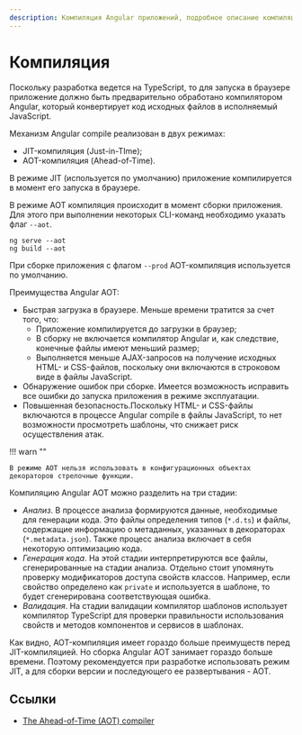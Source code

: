 ```yaml
---
description: Компиляция Angular приложений, подробное описание компиляции Angular AOT.
---
```


# Компиляция

Поскольку разработка ведется на TypeScript, то для запуска в браузере приложение должно быть предварительно обработано компилятором Angular, который конвертирует код исходных файлов в исполняемый JavaScript.

Механизм Angular compile реализован в двух режимах:

- JIT-компиляция (Just-in-TIme);
- AOT-компиляция (Ahead-of-Time).

В режиме JIT (используется по умолчанию) приложение компилируется в момент его запуска в браузере.

В режиме AOT компиляция происходит в момент сборки приложения. Для этого при выполнении некоторых CLI-команд необходимо указать флаг `--aot`.

```
ng serve --aot
ng build --aot
```

При сборке приложения с флагом `--prod` AOT-компиляция используется по умолчанию.

Преимущества Angular AOT:

- Быстрая загрузка в браузере. Меньше времени тратится за счет того, что:
  - Приложение компилируется до загрузки в браузер;
  - В сборку не включается компилятор Angular и, как следствие, конечные файлы имеют меньший размер;
  - Выполняется меньше AJAX-запросов на получение исходных HTML- и CSS-файлов, поскольку они включаются в строковом виде в файлы JavaScript.
- Обнаружение ошибок при сборке. Имеется возможность исправить все ошибки до запуска приложения в режиме эксплуатации.
- Повышенная безопасность.Поскольку HTML- и CSS-файлы включаются в процессе Angular compile в файлы JavaScript, то нет возможности просмотреть шаблоны, что снижает риск осуществления атак.

!!! warn ""

    В режиме AOT нельзя использовать в конфигурационных объектах декораторов стрелочные функции.

Компиляцию Angular AOT можно разделить на три стадии:

- _Анализ_. В процессе анализа формируются данные, необходимые для генерации кода. Это файлы определения типов (`*.d.ts`) и файлы, содержащие информацию о метаданных, указанных в декораторах (`*.metadata.json`). Также процесс анализа включает в себя некоторую оптимизацию кода.
- _Генерация кода_. На этой стадии интерпретируются все файлы, сгенерированные на стадии анализа. Отдельно стоит упомянуть проверку модификаторов доступа свойств классов. Например, если свойство определено как `private` и используется в шаблоне, то будет сгенерирована соответствующая ошибка.
- _Валидация_. На стадии валидации компилятор шаблонов использует компилятор TypeScript для проверки правильности использования свойств и методов компонентов и сервисов в шаблонах.

Как видно, AOT-компиляция имеет гораздо больше преимуществ перед JIT-компиляцией. Но сборка Angular AOT занимает гораздо больше времени. Поэтому рекомендуется при разработке использовать режим JIT, а для сборки версии и последующего ее развертывания - AOT.

## Ссылки

- [The Ahead-of-Time (AOT) compiler](https://angular.io/guide/aot-compiler)
